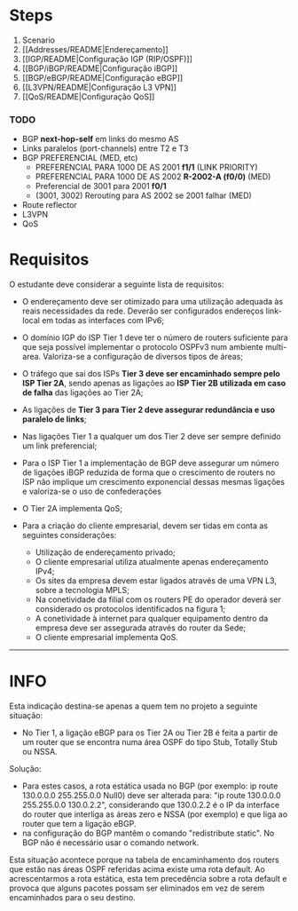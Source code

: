 
# Steps

1. Scenario
2. [[Addresses/README|Endereçamento]]
3. [[IGP/README|Configuração IGP (RIP/OSPF)]]
1. [[BGP/iBGP/README|Configuração iBGP]]
2. [[BGP/eBGP/README|Configuração eBGP]]
4. [[L3VPN/README|Configuração L3 VPN]]
5. [[QoS/README|Configuração QoS]]

###  TODO

- BGP **next-hop-self** em links do mesmo AS 
- Links paralelos (port-channels) entre T2 e T3
- BGP PREFERENCIAL (MED, etc)
	- PREFERENCIAL PARA 1000 DE AS 2001 **f1/1** (LINK PRIORITY)
	- PREFERENCIAL PARA 1000 DE AS 2002 **R-2002-A (f0/0)** (MED)
	- Preferencial de 3001 para 2001 **f0/1**
	- (3001, 3002) Rerouting para AS 2002 se 2001 falhar (MED)
- Route reflector
- L3VPN
- QoS
# Requisitos

O estudante deve considerar a seguinte lista de requisitos:

- O endereçamento deve ser otimizado para uma utilização adequada às reais necessidades da rede. Deverão ser configurados endereços link-local em todas as interfaces com IPv6;

- O domínio IGP do ISP Tier 1 deve ter o número de routers suficiente para que seja possível implementar o protocolo OSPFv3 num ambiente multi-area. Valoriza-se a configuração de diversos tipos de áreas;

- O tráfego que sai dos ISPs **Tier 3 deve ser encaminhado sempre pelo ISP Tier 2A**, sendo apenas as ligações ao **ISP Tier 2B utilizada em caso de falha** das ligações ao Tier 2A;

- As ligações de **Tier 3 para Tier 2 deve assegurar redundância e uso paralelo de links**;

- Nas ligações Tier 1 a qualquer um dos Tier 2 deve ser sempre definido um link preferencial;

- Para o ISP Tier 1 a implementação de BGP deve assegurar um número de ligações iBGP reduzida de forma que o crescimento de routers no ISP não implique um crescimento exponencial dessas mesmas ligações e valoriza-se o uso de confederações

- O Tier 2A implementa QoS;

- Para a criação do cliente empresarial, devem ser tidas em conta as seguintes considerações:
	- Utilização de endereçamento privado;
	- O cliente empresarial utiliza atualmente apenas endereçamento IPv4;
	- Os sites da empresa devem estar ligados através de uma VPN L3, sobre a tecnologia MPLS;
	- Na conetividade da filial com os routers PE do operador deverá ser considerado os protocolos identificados na figura 1;
	- A conetividade à internet para qualquer equipamento dentro da empresa deve ser assegurada através do router da Sede;
	- O cliente empresarial implementa QoS.


---
# INFO
Esta indicação destina-se apenas a quem tem no projeto a seguinte situação:  
- No Tier 1, a ligação eBGP para os Tier 2A ou Tier 2B é feita a partir de um router que se encontra numa área OSPF do tipo Stub, Totally Stub ou NSSA.  
  
Solução:  
- Para estes casos, a rota estática usada no BGP (por exemplo: ip route 130.0.0.0 255.255.0.0 Null0) deve ser alterada para: "ip route 130.0.0.0 255.255.0.0 130.0.2.2", considerando que 130.0.2.2 é o IP da interface do router que interliga as áreas zero e NSSA (por exemplo) e que liga ao router que tem a ligação eBGP.  
- na configuração do BGP mantêm o comando "redistribute static". No BGP não é necessário usar o comando network.  
  
  
Esta situação acontece porque na tabela de encaminhamento dos routers que estão nas áreas OSPF referidas acima existe uma rota default. Ao acrescentarmos a rota estática, esta tem precedência sobre a rota default e provoca que alguns pacotes possam ser eliminados em vez de serem encaminhados para o seu destino.